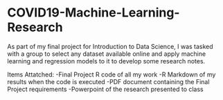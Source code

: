# COVID19-Machine-Learning-Research

As part of my final project for Introduction to Data Science, I was tasked with a group to select any dataset available online and apply machine learning and regression models to it to develop some research notes.

Items Attatched:
  -Final Project R code of all my work
  -R Markdown of my results when the code is executed
  -PDF document containing the Final Project requirements
  -Powerpoint of the research presented to class

